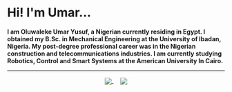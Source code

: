 # Hi! I'm Umar...

**I am Oluwaleke Umar Yusuf, a Nigerian currently residing in Egypt. I obtained my B.Sc. in Mechanical Engineering at the University of Ibadan, Nigeria. My post-degree professional career was in the Nigerian construction and telecommunications industries. I am currently studying Robotics, Control and Smart Systems at the American University In Cairo.**

<hr>

<div align="center">
<a href="https://github.com/Outsiders17711"><img align="center" src="https://github-readme-stats.vercel.app/api?username=Outsiders17711&theme=dark&show_icons=true" />
</a>
&nbsp;&nbsp;&nbsp;
<a href="https://github.com/Outsiders17711"><img align="center" src="https://github-readme-stats.vercel.app/api/top-langs/?username=Outsiders17711&l&hide=shell,css,javascript,smarty,ruby,makefile,dockerfile&theme=dracula&show_icons=true" /></a>
</div>

<!-- <br> -->
<!-- [![My Github Activity Graph](https://activity-graph.herokuapp.com/graph?username=Outsiders17711&theme=github)](https://github.com/Outsiders17711) -->
